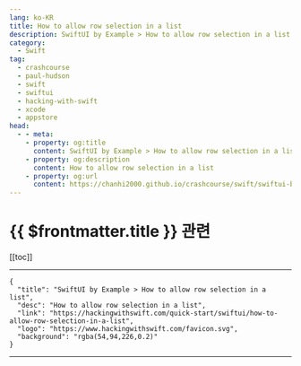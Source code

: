 ```yaml
---
lang: ko-KR
title: How to allow row selection in a list
description: SwiftUI by Example > How to allow row selection in a list
category:
  - Swift
tag: 
  - crashcourse
  - paul-hudson
  - swift
  - swiftui
  - hacking-with-swift
  - xcode
  - appstore
head:
  - - meta:
    - property: og:title
      content: SwiftUI by Example > How to allow row selection in a list
    - property: og:description
      content: How to allow row selection in a list
    - property: og:url
      content: https://chanhi2000.github.io/crashcourse/swift/swiftui-by-example/10-lists/how-to-allow-row-selection-in-a-list.html
---
```


# {{ $frontmatter.title }} 관련

[[toc]]

---

```component VPCard
{
  "title": "SwiftUI by Example > How to allow row selection in a list",
  "desc": "How to allow row selection in a list",
  "link": "https://hackingwithswift.com/quick-start/swiftui/how-to-allow-row-selection-in-a-list",
  "logo": "https://www.hackingwithswift.com/favicon.svg",
  "background": "rgba(54,94,226,0.2)"
}
```

---

<TagLinks />